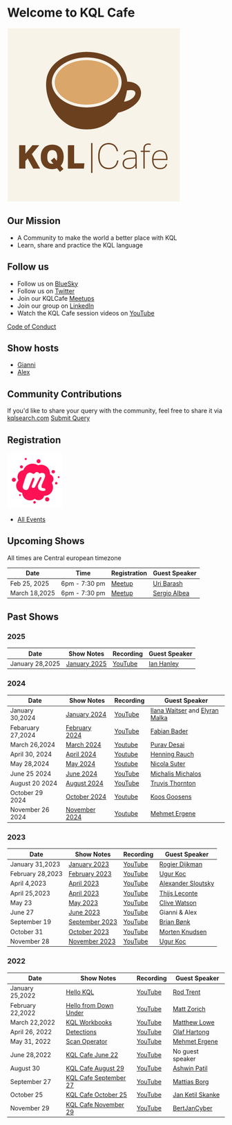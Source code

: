 # Welcome to KQL Cafe

 ![](./Logo/kqlcafe.png)

## Our Mission

- A Community to make the world a better place with KQL
- Learn, share and practice the KQL language

## Follow us

- Follow us on [BlueSky](https://bsky.app/profile/kqlcafe.bsky.social)
- Follow us on [Twitter](https://twitter.com/KqlCafe)
- Join our KQLCafe [Meetups](https://www.meetup.com/kql-cafe)
- Join our group on [LinkedIn](https://www.linkedin.com/groups/14053778/)
- Watch the KQL Cafe session videos on [YouTube](https://www.youtube.com/channel/UCUJwJO79TYZdnpQ9WWtzQDg/featured)

[Code of Conduct](./Code%20of%20Cnoduct.md)

## Show hosts

- [Gianni](https://twitter.com/castello_johnny)
- [Alex](https://twitter.com/alexverboon)

## Community Contributions

If you'd like to share your query with the community, feel free to share it via [kqlsearch.com](https://www.kqlsearch.com) [Submit Query](https://www.kqlsearch.com/submit)

## Registration

 ![](./Logo/meetuplogo.svg)

- [All Events](https://www.meetup.com/kql-cafe/)

## Upcoming Shows

All times are Central european timezone

| Date | Time | Registration | Guest Speaker |
| ---- | ---- | ------------ | ------------- |
| Feb 25, 2025 | 6pm - 7:30 pm | [Meetup](https://www.meetup.com/kql-cafe/events/304886113/?utm_medium=referral&utm_campaign=share-btn_savedevents_share_modal&utm_source=link) | [Uri Barash](https://www.linkedin.com/in/uribarash/) |
| March 18,2025 | 6pm - 7:30 pm | [Meetup](https://www.meetup.com/kql-cafe/events/304886157/?utm_medium=referral&utm_campaign=share-btn_savedevents_share_modal&utm_source=link) | [Sergio Albea](https://www.linkedin.com/in/sergioalbea/) |

## Past Shows

### 2025

| Date            | Show Notes     | Recording | Guest Speaker    |
| --------------- | -------------- | ------------ | ------------- |
| January 28,2025 | [January 2025](./shownotes/2025/KQL%20Cafe%20-%20January%202025.md) | [YouTube](https://www.youtube.com/watch?v=4tZL5sW-Dbo) | [Ian Hanley](https://www.linkedin.com/in/ianhanley/) |

### 2024

| Date            | Show Notes     | Recording | Guest Speaker    |
| --------------- | -------------- | ------------ | ------------- |
| January 30,2024 | [January 2024](./shownotes/2024/KQL%20Cafe%20-%20January%202024.md) | [YouTube](https://www.youtube.com/watch?v=42SMCTXBlAM) | [Ilana Waitser](https://www.linkedin.com/in/ilana-waitser-368b911/) and [Elyran Malka](https://www.linkedin.com/in/elyran/) |
| Febaruary 27,2024 | [February 2024](./shownotes/2024/KQL%20Cafe%20-%20February%202024.md) | [YouTube](https://youtu.be/d-Bw1OsZzMs?si=rpHFVL5--t0c0s_5) |  [Fabian Bader](https://twitter.com/fabian_bader) |
| March 26,2024 | [March 2024](./shownotes/2024/KQL%20Cafe%20-%20March%202024.md) | [Youtube](https://youtu.be/iz6UPgOjD-k?si=WmzVdjDylyJK4hSS) | [Purav Desai](https://github.com/puravspoint) |
| April 30, 2024 | [April 2024](./shownotes/2024/KQL%20Cafe%20-%20April%202024.md) | [Youtube](https://www.youtube.com/watch?v=o-PKZks9NI4) | [Henning Rauch](https://www.linkedin.com/in/henning-rauch-adx/) |
| May 28,2024 | [May 2024](./shownotes/2024/KQL%20Cafe%20-%20May%202024.md) | [Youtube](https://www.youtube.com/watch?v=lKB1sfZuDio&t=5s) |  [Nicola Suter](https://twitter.com/nicolonsky) |
| June 25 2024 | [June 2024](./shownotes/2024/KQL%20Cafe%20-%20June%202024.md) | [YouTube](https://www.youtube.com/watch?v=Ts8EPurTwpk) | [Michalis Michalos](https://www.linkedin.com/in/mmihalos/) |
| August 20 2024 | [August 2024](./shownotes/2024/KQL%20Cafe%20-%20August%202024.md) | [YouTube](https://www.youtube.com/watch?v=iX-TSOjfDYA) | [Truvis Thornton](https://x.com/thattechkitten) |
| October 29 2024 | [October 2024](./shownotes/2024/KQL%20Cafe%20-%20October%202024.md) | [Youtube](https://www.youtube.com/watch?v=vD9gsQzIZnI) |  [Koos Goosens](https://x.com/KoosGoossens) |
| November 26 2024 | [November 2024](./shownotes/2024/KQL%20Cafe%20-%20November%202024.md) | [Youtube](https://www.youtube.com/watch?v=lcN4LBtPKPk) | [Mehmet Ergene](https://twitter.com/Cyb3rMonk) |

### 2023

| Date | Show Notes | Recording | Guest Speaker |
| ---- | ----------- | -------- | ---------- |
| January 31,2023 | [January 2023](./shownotes/2023/KQL%20Cafe%20-%20January%202023.md) | [YouTube](https://youtu.be/_Gk998QVE1U) | [Rogier Dijkman](https://twitter.com/DijkmanRogier) |
| February 28,2023 | [February 2023](./shownotes/2023/KQL%20Cafe%20-%20February%202023.md) | [YouTube](https://youtu.be/JGyyyhESsz4) | [Ugur Koc](https://twitter.com/UgurKocDe) |
| April 4,2023 | [April 2023](./shownotes/2023/KQL%20Cafe%20-%20April%20I%202023.md) | [YouTube](https://youtu.be/GpP-oP5O8iA) | [Alexander Sloutsky](https://www.linkedin.com/in/sloutsky/) |
| April 25,2023 | [April 2023](./shownotes/2023/KQL%20Cafe%20-%20April%20II%202023.md) | [YouTube](https://youtu.be/Fv0I7aa_P3k) |  [Thijs Leconte](https://twitter.com/thijslecomte) |
| May 23 | [May 2023](./shownotes/2023/KQL%20Cafe%20-%20May%202023.md) | [YouTube](https://youtu.be/EW_UMa3jwRE) | [Clive Watson](https://www.linkedin.com/in/clive-watson/) |
| June 27 | [June 2023](./shownotes/2023/KQL%20Cafe%20-%20June%202023.md) |  [YouTube](https://youtu.be/OgmkzDoPl6w) | Gianni & Alex |
| September 19 | [September 2023](./shownotes/2023/KQL%20Cafe%20-%20September%202023.md) | [YouTube](https://www.youtube.com/watch?v=W-bbLQMkiVE) | [Brian Bønk](https://twitter.com/brbonk) |
| October 31 | [October 2023](./shownotes/2023/KQL%20Cafe%20-%20October%202023.md) | [YouTube](https://www.youtube.com/watch?v=00kN_7uITTI) | [Morten Knudsen](https://twitter.com/knudsenmortendk) |
| November 28 | [November 2023](./shownotes/2023/KQL%20Cafe%20-%20November%202023.md) | [YouTube](https://www.youtube.com/watch?v=gM4C4RpEDqA) | [Ugur Koc](https://twitter.com/UgurKocDe) |

### 2022

| Date | Show Notes | Recording |  Guest Speaker |
| ---- | ----------- | -------- | ---------- |
| January 25,2022 |  [Hello KQL](./shownotes/2022/KQL%20Cafe%20-%20%20January%202022.md) | [YouTube](https://youtu.be/hD_j2XqXc_o) | [Rod Trent](https://twitter.com/rodtrent) |
| February  22,2022 | [Hello from Down Under](./shownotes/2022/KQL%20Cafe%20-%20February%202022.md) | [YouTube](https://www.youtube.com/watch?v=HTCuh-tYLho) | [Matt Zorich](https://twitter.com/reprise_99) |
| March 22,2022 |  [KQL Workbooks](./shownotes/2022/KQL%20Cafe%20-%20March%202022.md) | [YouTube](https://youtu.be/_EHYIRbRHeU) | [Matthew Lowe](https://www.linkedin.com/in/matthew-lowe-13b61990/) |
| April 26, 2022 | [Detections](./shownotes/2022/KQL%20Cafe%20-%20April%202022.md) | [YouTube](https://www.youtube.com/watch?v=ianz3iCsRJI) |   [Olaf Hartong](https://twitter.com/olafhartong) |
| May 31, 2022 |  [Scan Operator](./shownotes/2022/KQL%20Cafe%20-%20May%202022.md) | [YouTube](https://www.youtube.com/watch?v=z8cFNG9ofm0)  | [Mehmet Ergene](https://twitter.com/Cyb3rMonk) |
| June 28,2022 |  [KQL Cafe June 22](./shownotes/2022/KQL%20Cafe%20-%20June%202022.md) | [YouTube](https://www.youtube.com/watch?v=igGo-XtG340) | No guest speaker |
| August 30 |  [KQL Cafe August 29](./shownotes/2022/KQL%20Cafe%20-%20August%202022.md) | [YouTube](https://www.youtube.com/watch?v=j0kUiW_Ip7A) |  [Ashwin Patil](https://twitter.com/ashwinpatil) |
| September 27 | [KQL Cafe September 27](./shownotes/2022/KQL%20Cafe%20-%20September%202022.md) | [YouTube](https://youtu.be/cdlUasvgpg8) | [Mattias Borg](https://twitter.com/MattiasBorg82) |
| October 25 | [KQL Cafe October 25](./shownotes/2022/KQL%20Cafe%20-%20October%202022.md) | [YouTube](https://youtu.be/kLuiueOD9LI) | [Jan Ketil Skanke](https://twitter.com/JankeSkanke) |
| November 29 | [KQL Cafe November 29](./shownotes/2022/KQL%20Cafe%20-%20November%202022.md) | [YouTube](https://youtu.be/XB_VXKCS0Kk) | [BertJanCyber](https://twitter.com/BertJanCyber) |

